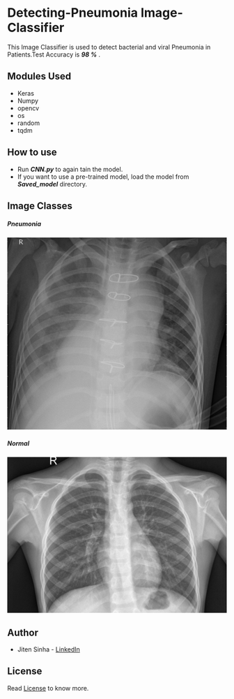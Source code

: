 # Detecting-Pneumonia Image-Classifier
This Image Classifier is used to detect bacterial and viral Pneumonia in Patients.Test Accuracy is ***98 %*** . 

## Modules Used
- Keras
- Numpy
- opencv
- os
- random
- tqdm

## How to use
- Run ***CNN.py*** to again tain the model.
- If you want to use a pre-trained model, load the model from ***Saved_model*** directory.

## Image Classes

##### Pneumonia
![picture](Pneumonia.jpg)

##### Normal
![picture](Normal.jpg)

## Author
- Jiten Sinha - [LinkedIn](https://www.linkedin.com/in/jiten-sinha-131043159/)

## License
Read [License](https://github.com/jitensinha98/Detecting-Pneumonia_image_classifier/blob/master/LICENSE) to know more.
